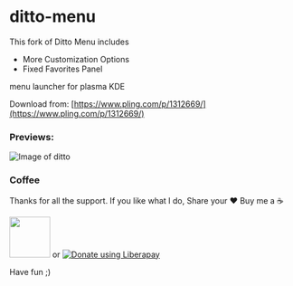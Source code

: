 # ditto-menu
This fork of Ditto Menu includes
- More Customization Options
- Fixed Favorites Panel


menu launcher for plasma KDE

Download from: [https://www.pling.com/p/1312669/](https://www.pling.com/p/1312669/)

### Previews: 

![Image of ditto](https://github.com/adhec/dittoMenuKDE/blob/main/preview.jpg)

### Coffee

Thanks for all the support. If you like what I do,
Share your ❤️ Buy me a ☕

[<img src="https://www.paypalobjects.com/webstatic/en_US/i/buttons/PP_logo_h_100x26.png"  style="width:72px;">](https://www.paypal.com/cgi-bin/webscr?cmd=_s-xclick&hosted_button_id=V9Q8MK9CKSQW8&source=url)  or  [<img alt="Donate using Liberapay" src="https://liberapay.com/assets/widgets/donate.svg">](https://liberapay.com/_adhe_/donate)

Have fun ;)




